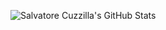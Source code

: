 ![Salvatore Cuzzilla's GitHub Stats](https://github-readme-stats-wheat-alpha-70.vercel.app/api?username=scuzzilla&show_icons=true&theme=onedark)
